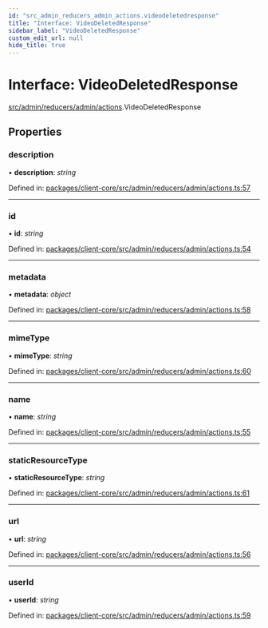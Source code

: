 ```yaml
---
id: "src_admin_reducers_admin_actions.videodeletedresponse"
title: "Interface: VideoDeletedResponse"
sidebar_label: "VideoDeletedResponse"
custom_edit_url: null
hide_title: true
---
```


# Interface: VideoDeletedResponse

[src/admin/reducers/admin/actions](../modules/src_admin_reducers_admin_actions.md).VideoDeletedResponse

## Properties

### description

• **description**: *string*

Defined in: [packages/client-core/src/admin/reducers/admin/actions.ts:57](https://github.com/xr3ngine/xr3ngine/blob/2d83606b6/packages/client-core/src/admin/reducers/admin/actions.ts#L57)

___

### id

• **id**: *string*

Defined in: [packages/client-core/src/admin/reducers/admin/actions.ts:54](https://github.com/xr3ngine/xr3ngine/blob/2d83606b6/packages/client-core/src/admin/reducers/admin/actions.ts#L54)

___

### metadata

• **metadata**: *object*

Defined in: [packages/client-core/src/admin/reducers/admin/actions.ts:58](https://github.com/xr3ngine/xr3ngine/blob/2d83606b6/packages/client-core/src/admin/reducers/admin/actions.ts#L58)

___

### mimeType

• **mimeType**: *string*

Defined in: [packages/client-core/src/admin/reducers/admin/actions.ts:60](https://github.com/xr3ngine/xr3ngine/blob/2d83606b6/packages/client-core/src/admin/reducers/admin/actions.ts#L60)

___

### name

• **name**: *string*

Defined in: [packages/client-core/src/admin/reducers/admin/actions.ts:55](https://github.com/xr3ngine/xr3ngine/blob/2d83606b6/packages/client-core/src/admin/reducers/admin/actions.ts#L55)

___

### staticResourceType

• **staticResourceType**: *string*

Defined in: [packages/client-core/src/admin/reducers/admin/actions.ts:61](https://github.com/xr3ngine/xr3ngine/blob/2d83606b6/packages/client-core/src/admin/reducers/admin/actions.ts#L61)

___

### url

• **url**: *string*

Defined in: [packages/client-core/src/admin/reducers/admin/actions.ts:56](https://github.com/xr3ngine/xr3ngine/blob/2d83606b6/packages/client-core/src/admin/reducers/admin/actions.ts#L56)

___

### userId

• **userId**: *string*

Defined in: [packages/client-core/src/admin/reducers/admin/actions.ts:59](https://github.com/xr3ngine/xr3ngine/blob/2d83606b6/packages/client-core/src/admin/reducers/admin/actions.ts#L59)
